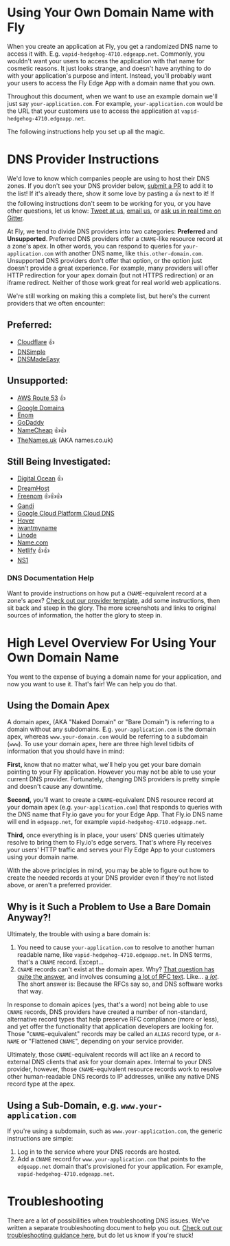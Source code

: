 # Using Your Own Domain Name with Fly

When you create an application at Fly, you get a randomized DNS name to access it with. E.g. `vapid-hedgehog-4710.edgeapp.net`. Commonly, you wouldn't want your users to access the application with that name for cosmetic reasons. It just looks strange, and doesn't have anything to do with your application's purpose and intent. Instead, you'll probably want your users to access the Fly Edge App with a domain name that you own. 

Throughout this document, when we want to use an example domain we'll just say `your-application.com`. For example, `your-application.com` would be the URL that your customers use to access the application at `vapid-hedgehog-4710.edgeapp.net`.

The following instructions help you set up all the magic.

# DNS Provider Instructions
We'd love to know which companies people are using to host their DNS zones. If you don't see your DNS provider below, [submit a PR](https://help.github.com/articles/creating-a-pull-request/) to add it to the list! If it's already there, show it some love by pasting a 👍 next to it! If the following instructions don't seem to be working for you, or you have other questions, let us know: [Tweet at us](https://twitter.com/flydotio), [email us](mailto:support@fly.io), or [ask us in real time on Gitter](https://gitter.im/superfly/fly).

At Fly, we tend to divide DNS providers into two categories: **Preferred** and **Unsupported**. Preferred DNS providers offer a `CNAME`-like resource record at a zone's apex. In other words, you can respond to queries for `your-application.com` with another DNS name, like `this.other-domain.com`. Unsupported DNS providers don't offer that option, or the option just doesn't provide a great experience. For example, many providers will offer HTTP redirection for your apex domain (but not HTTPS redirection) or an iframe redirect. Neither of those work great for real world web applications.

We're still working on making this a complete list, but here's the current providers that we often encounter:

## Preferred:
- [Cloudflare](providers/cloudflare.md) 👍
- [DNSimple](providers/dnsimple.md)
- [DNSMadeEasy](providers/dnsmadeeasy.md)

## Unsupported:
- [AWS Route 53](providers/aws-route-53.md)  👍
- [Google Domains](providers/google-domains.md)
- [Enom](providers/enom.md)
- [GoDaddy](providers/godaddy.md)
- [NameCheap](providers/namecheap.md) 👍👍
- [TheNames.uk](providers/thenames.md) (AKA names.co.uk)

## Still Being Investigated:
- [Digital Ocean](providers/digital-ocean.md) 👍
- [DreamHost](providers/dreamhost.md)
- [Freenom](providers/freenom.md) 👍👍👍
- [Gandi](providers/gandi.md)
- [Google Cloud Platform Cloud DNS](providers/google-cloud.md)
- [Hover](providers/hover.md)
- [iwantmyname](providers/iwantmyname.md)
- [Linode](providers/linode.md)
- [Name.com](providers/name.md)
- [Netlify](providers/netlify.md) 👍👍
- [NS1](providers/ns1.md)

### DNS Documentation Help

Want to provide instructions on how put a `CNAME`-equivalent record at a zone's apex? [Check out our provider template](providers/template-for-providers.md), add some instructions, then sit back and steep in the glory. The more screenshots and links to original sources of information, the hotter the glory to steep in.

# High Level Overview For Using Your Own Domain Name

You went to the expense of buying a domain name for your application, and now you want to use it. That's fair! We can help you do that. 

## Using the Domain Apex

A domain apex, (AKA "Naked Domain" or "Bare Domain") is referring to a domain without any subdomains. E.g. `your-application.com` is the domain apex, whereas `www.your-domain.com` would be referring to a subdomain (`www`). To use your domain apex, here are three high level tidbits of information that you should have in mind:

**First,** know that no matter what, we'll help you get your bare domain pointing to your Fly application. However you may not be able to use your current DNS provider. Fortunately, changing DNS providers is pretty simple and doesn't cause any downtime.

**Second,** you'll want to create a `CNAME`-equivalent DNS resource record at your domain apex (e.g. `your-application.com`) that responds to queries with the DNS name that Fly.io gave you for your Edge App. That Fly.io DNS name will end in `edgeapp.net`, for example `vapid-hedgehog-4710.edgeapp.net`.

**Third,** once everything is in place, your users' DNS queries ultimately resolve to bring them to Fly.io's edge servers. That's where Fly receives your users' HTTP traffic and serves your Fly Edge App to your customers using your domain name.

With the above principles in mind, you may be able to figure out how to create the needed records at your DNS provider even if they're not listed above, or aren't a preferred provider.

## Why is it Such a Problem to Use a Bare Domain Anyway?!

Ultimately, the trouble with using a bare domain is:

1. You need to cause `your-application.com` to resolve to another human readable name, like `vapid-hedgehog-4710.edgeapp.net`. In DNS terms, that's a `CNAME` record. Except...
2. `CNAME` records can't exist at the domain apex. Why? [That question has quite the answer](https://serverfault.com/questions/613829/why-cant-a-cname-record-be-used-at-the-apex-aka-root-of-a-domain), and involves consuming [a lot of RFC text](https://tools.ietf.org/html/rfc1034). Like... [a _lot_](https://tools.ietf.org/html/rfc1035). The short answer is: Because the RFCs say so, and DNS software works that way.

In response to domain apices (yes, that's a word) not being able to use `CNAME` records, DNS providers have created a number of non-standard, alternative record types that help preserve RFC compliance (more or less), and yet offer the functionality that application developers are looking for. Those "`CNAME`-equivalent" records may be called an `ALIAS` record type, or `A-NAME` or "Flattened `CNAME`", depending on your service provider.

Ultimately, those `CNAME`-equivalent records will act like an `A` record to external DNS clients that ask for your domain apex. Internal to your DNS provider, however, those `CNAME`-equivalent resource records work to resolve other human-readable DNS records to IP addresses, unlike any native DNS record type at the apex.

## Using a Sub-Domain, e.g. `www.your-application.com`

If you're using a subdomain, such as `www.your-application.com`, the generic instructions are simple:

1. Log in to the service where your DNS records are hosted.
2. Add a `CNAME` record for `www.your-application.com` that points to the `edgeapp.net` domain that's provisioned for your application. For example, `vapid-hedgehog-4710.edgeapp.net`.

# Troubleshooting
There are a lot of possibilities when troubleshooting DNS issues. We've written a separate troubleshooting document to help you out. [Check out our troubleshooting guidance here](./troubleshooting.md), but do let us know if you're stuck!
